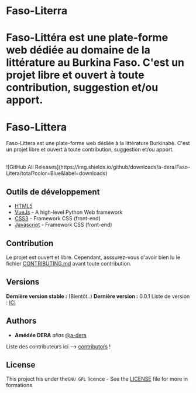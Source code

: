 # Faso-Literra
Faso-Littéra est une plate-forme web dédiée au domaine de la littérature au Burkina Faso.
C'est un projet libre et ouvert à toute contribution, suggestion et/ou apport.
=======
# Faso-Littera
Faso-Littera est une plate-forme web dédiée à la littérature Burkinabè. C'est un projet libre et ouvert à toute contribution, suggestion et/ou apport. <br>

<br>
![GitHub All Releases](https://img.shields.io/github/downloads/a-dera/Faso-Litera/total?color=Blue&label=downloads)
<br>


## Outils de développement
* [HTML5](https://python.org/)
* [VueJs](https://www.djangoproject.com/) - A high-level Python Web framework
* [CSS3](https://getbootstrap.com/) - Framework CSS (front-end)
* [Javascript](https://getbootstrap.com/) - Framework CSS (front-end)



## Contribution

Le projet est ouvert et libre. Cependant, asssurez-vous d'avoir bien lu le fichier [CONTRIBUTING.md](CONTRIBUTING.md) avant toute contribution.

## Versions
**Dernière version stable :** (Bientôt..)
**Dernière version :** 0.0.1
Liste de version : [ICI](https://github.com/a-dera/Faso-Literra/tags)


## Authors
* **Amédée DERA** _alias_ [@a-dera](https://github.com/a-dera)

Liste des contributeurs ici --> [contributors](https://github.com/a-dera/Faso-Literra/contributors) !


## License

This project his under the``GNU GPL``  licence - See  the [LICENSE](LICENSE)  file for more in formations
